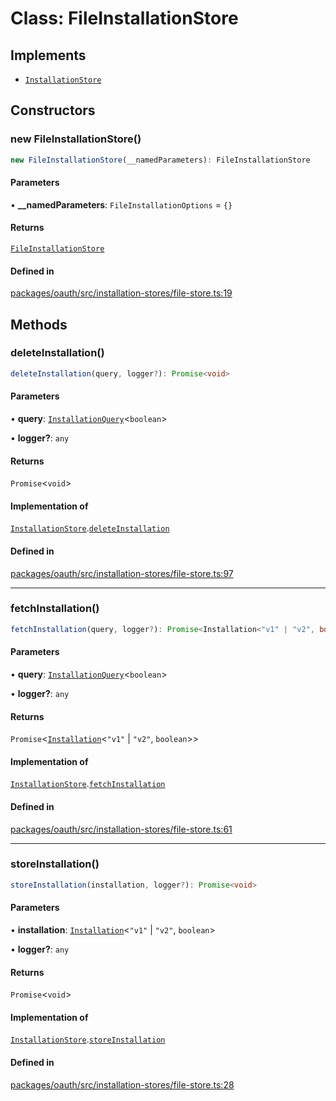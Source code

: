 # Class: FileInstallationStore

## Implements

- [`InstallationStore`](../interfaces/InstallationStore.md)

## Constructors

### new FileInstallationStore()

```ts
new FileInstallationStore(__namedParameters): FileInstallationStore
```

#### Parameters

• **\_\_namedParameters**: `FileInstallationOptions` = `{}`

#### Returns

[`FileInstallationStore`](FileInstallationStore.md)

#### Defined in

[packages/oauth/src/installation-stores/file-store.ts:19](https://github.com/slackapi/node-slack-sdk/blob/c15385ef93ccdde9702f52f7d1f445999203d794/packages/oauth/src/installation-stores/file-store.ts#L19)

## Methods

### deleteInstallation()

```ts
deleteInstallation(query, logger?): Promise<void>
```

#### Parameters

• **query**: [`InstallationQuery`](../interfaces/InstallationQuery.md)\<`boolean`\>

• **logger?**: `any`

#### Returns

`Promise`\<`void`\>

#### Implementation of

[`InstallationStore`](../interfaces/InstallationStore.md).[`deleteInstallation`](../interfaces/InstallationStore.md#deleteinstallation)

#### Defined in

[packages/oauth/src/installation-stores/file-store.ts:97](https://github.com/slackapi/node-slack-sdk/blob/c15385ef93ccdde9702f52f7d1f445999203d794/packages/oauth/src/installation-stores/file-store.ts#L97)

***

### fetchInstallation()

```ts
fetchInstallation(query, logger?): Promise<Installation<"v1" | "v2", boolean>>
```

#### Parameters

• **query**: [`InstallationQuery`](../interfaces/InstallationQuery.md)\<`boolean`\>

• **logger?**: `any`

#### Returns

`Promise`\<[`Installation`](../interfaces/Installation.md)\<`"v1"` \| `"v2"`, `boolean`\>\>

#### Implementation of

[`InstallationStore`](../interfaces/InstallationStore.md).[`fetchInstallation`](../interfaces/InstallationStore.md#fetchinstallation)

#### Defined in

[packages/oauth/src/installation-stores/file-store.ts:61](https://github.com/slackapi/node-slack-sdk/blob/c15385ef93ccdde9702f52f7d1f445999203d794/packages/oauth/src/installation-stores/file-store.ts#L61)

***

### storeInstallation()

```ts
storeInstallation(installation, logger?): Promise<void>
```

#### Parameters

• **installation**: [`Installation`](../interfaces/Installation.md)\<`"v1"` \| `"v2"`, `boolean`\>

• **logger?**: `any`

#### Returns

`Promise`\<`void`\>

#### Implementation of

[`InstallationStore`](../interfaces/InstallationStore.md).[`storeInstallation`](../interfaces/InstallationStore.md#storeinstallation)

#### Defined in

[packages/oauth/src/installation-stores/file-store.ts:28](https://github.com/slackapi/node-slack-sdk/blob/c15385ef93ccdde9702f52f7d1f445999203d794/packages/oauth/src/installation-stores/file-store.ts#L28)
